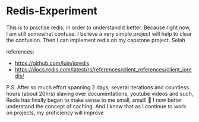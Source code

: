 # Redis-Experiment
This is to practise redis, in order to understand it better. Because right now, I am still somewhat confuse. I believe a very simple project will help to clear the confusion. Then I can implement redis on my capstone project. 
Selah

references:
- https://github.com/luin/ioredis
- https://docs.redis.com/latest/rs/references/client_references/client_ioredis/

P.S.
After so much effort spanning 2 days, several iterations and countless hours (about 20hrs) slaving over documentations, youtube videos and such, Redis has finally began to make sense to me small, small! 🤣 
I now better understand the concept of caching. And I know that as I continue to work on projects, my proficiency will improve
